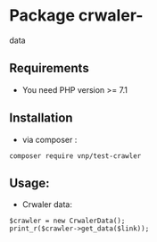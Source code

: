 # Package crwaler-
data
## Requirements
- You need PHP version >= 7.1

## Installation
- via composer : 
```
composer require vnp/test-crawler
```

## Usage:
- Crwaler data:
```
$crawler = new CrwalerData();
print_r($crawler->get_data($link));
```